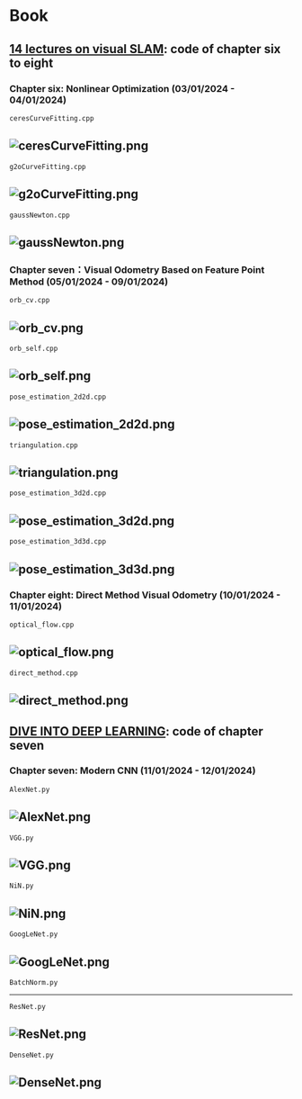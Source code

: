 # Book
## [14 lectures on visual SLAM](https://github.com/zhangx297/14_lectures_on_visual_SLAM): code of chapter six to eight
### Chapter six: Nonlinear Optimization (03/01/2024 - 04/01/2024)
    ceresCurveFitting.cpp
![ceresCurveFitting.png](https://github.com/zhangx297/14_lectures_on_visual_SLAM/blob/main/lecture_6/ceresCurveFitting.png)
-------------------------------
    g2oCurveFitting.cpp
![g2oCurveFitting.png](https://github.com/zhangx297/14_lectures_on_visual_SLAM/blob/main/lecture_6/g2oCurveFitting.png)
-------------------------------
    gaussNewton.cpp
![gaussNewton.png](https://github.com/zhangx297/14_lectures_on_visual_SLAM/blob/main/lecture_6/gaussNewton.png)
-------------------------------

### Chapter seven：Visual Odometry Based on Feature Point Method (05/01/2024 - 09/01/2024)
    orb_cv.cpp
![orb_cv.png](https://github.com/zhangx297/14_lectures_on_visual_SLAM/blob/main/lecture_7/orb_cv.png)
-------------------------------
    orb_self.cpp
![orb_self.png](https://github.com/zhangx297/14_lectures_on_visual_SLAM/blob/main/lecture_7/orb_self.png)
-------------------------------
    pose_estimation_2d2d.cpp
![pose_estimation_2d2d.png](https://github.com/zhangx297/14_lectures_on_visual_SLAM/blob/main/lecture_7/pose_estimation_2d2d.png)
-------------------------------
    triangulation.cpp
![triangulation.png](https://github.com/zhangx297/14_lectures_on_visual_SLAM/blob/main/lecture_7/triangulation.png)
-------------------------------
    pose_estimation_3d2d.cpp
![pose_estimation_3d2d.png](https://github.com/zhangx297/14_lectures_on_visual_SLAM/blob/main/lecture_7/pose_estimation_3d2d.png)
-------------------------------
    pose_estimation_3d3d.cpp
![pose_estimation_3d3d.png](https://github.com/zhangx297/14_lectures_on_visual_SLAM/blob/main/lecture_7/pose_estimation_3d3d.png)
-------------------------------
### Chapter eight: Direct Method Visual Odometry (10/01/2024 - 11/01/2024)
    optical_flow.cpp
![optical_flow.png](https://github.com/zhangx297/14_lectures_on_visual_SLAM/blob/main/lecture_8/optical_flow.png)
-------------------------------
    direct_method.cpp
![direct_method.png](https://github.com/zhangx297/14_lectures_on_visual_SLAM/blob/main/lecture_8/direct_method.png)
-------------------------------
## [DIVE INTO DEEP LEARNING](https://github.com/zhangx297/DIVE-INTO-DEEP-LEARNING): code of chapter seven
### Chapter seven: Modern CNN (11/01/2024 - 12/01/2024)
    AlexNet.py
![AlexNet.png](https://github.com/zhangx297/DIVE-INTO-DEEP-LEARNING/blob/main/lecture_7/AlexNet.png)
-------------------------------
    VGG.py
![VGG.png](https://github.com/zhangx297/DIVE-INTO-DEEP-LEARNING/blob/main/lecture_7/VGG.png)
-------------------------------
    NiN.py
![NiN.png](https://github.com/zhangx297/DIVE-INTO-DEEP-LEARNING/blob/main/lecture_7/NiN.png)
-------------------------------
    GoogLeNet.py
![GoogLeNet.png](https://github.com/zhangx297/DIVE-INTO-DEEP-LEARNING/blob/main/lecture_7/GoogLeNet.png)
-------------------------------
    BatchNorm.py
-------------------------------
    ResNet.py
![ResNet.png](https://github.com/zhangx297/DIVE-INTO-DEEP-LEARNING/blob/main/lecture_7/ResNet.png)
-------------------------------
    DenseNet.py
![DenseNet.png](https://github.com/zhangx297/DIVE-INTO-DEEP-LEARNING/blob/main/lecture_7/DenseNet.png)
-------------------------------

